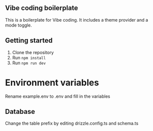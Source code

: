 ## Vibe coding boilerplate

This is a boilerplate for Vibe coding. It includes a theme provider and a mode toggle.

## Getting started

1. Clone the repository
2. Run `npm install`
3. Run `npm run dev`

# Environment variables

Rename example.env to .env and fill in the variables

## Database

Change the table prefix by editing drizzle.config.ts and schema.ts
